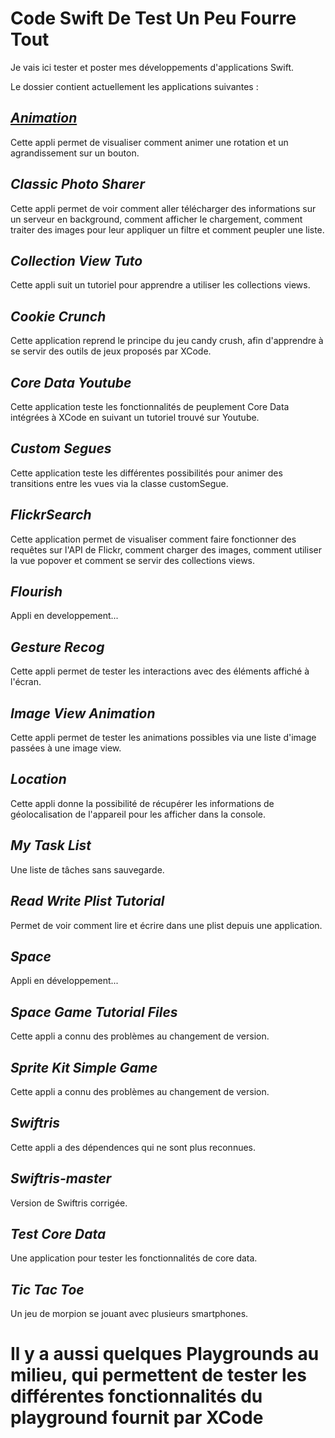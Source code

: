 # Code Swift De Test Un Peu Fourre Tout

Je vais ici tester et poster mes développements d'applications Swift.

Le dossier contient actuellement les applications suivantes :

## _[Animation](https://github.com/BaptisteLanusse/whateverCodeSwift/tree/master/tests%20dev/Animation)_

Cette appli permet de visualiser comment animer une rotation et un agrandissement sur un bouton.

## _Classic Photo Sharer_

Cette appli permet de voir comment aller télécharger des informations sur un serveur en background, comment afficher le chargement, comment traiter des images pour leur appliquer un filtre et comment peupler une liste.

## _Collection View Tuto_

Cette appli suit un tutoriel pour apprendre a utiliser les collections views.

## _Cookie Crunch_

Cette application reprend le principe du jeu candy crush, afin d'apprendre à se servir des outils de jeux proposés par XCode.

## _Core Data Youtube_

Cette application teste les fonctionnalités de peuplement Core Data intégrées à XCode en suivant un tutoriel trouvé sur Youtube.

## _Custom Segues_

Cette application teste les différentes possibilités pour animer des transitions entre les vues via la classe customSegue.

## _FlickrSearch_

Cette application permet de visualiser comment faire fonctionner des requêtes sur l'API de Flickr, comment charger des images, comment utiliser la vue popover et comment se servir des collections views.

## _Flourish_

Appli en developpement...

## _Gesture Recog_

Cette appli permet de tester les interactions avec des éléments affiché à l'écran.

## _Image View Animation_

Cette appli permet de tester les animations possibles via une liste d'image passées à une image view.

## _Location_

Cette appli donne la possibilité de récupérer les informations de géolocalisation de l'appareil pour les afficher dans la console.

## _My Task List_

Une liste de tâches sans sauvegarde.

## _Read Write Plist Tutorial_

Permet de voir comment lire et écrire dans une plist depuis une application.

## _Space_

Appli en développement...

## _Space Game Tutorial Files_

Cette appli a connu des problèmes au changement de version.

## _Sprite Kit Simple Game_

Cette appli a connu des problèmes au changement de version.

## _Swiftris_

Cette appli a des dépendences qui ne sont plus reconnues.

## _Swiftris-master_

Version de Swiftris corrigée.

## _Test Core Data_

Une application pour tester les fonctionnalités de core data.

## _Tic Tac Toe_

Un jeu de morpion se jouant avec plusieurs smartphones.

# Il y a aussi quelques Playgrounds au milieu, qui permettent de tester les différentes fonctionnalités du playground fournit par XCode